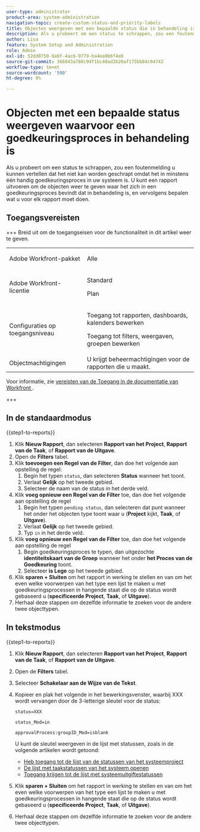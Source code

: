 ```yaml
---
user-type: administrator
product-area: system-administration
navigation-topic: create-custom-status-and-priority-labels
title: Objecten weergeven met een bepaalde status die in behandeling is voor een goedkeuringsproces
description: Als u probeert om een status te schrappen, zou een foutenmelding u kunnen vertellen dat het niet kan worden geschrapt omdat het in hangende goedkeuringsprocessen op voorwerpen in uw systeem wordt gebruikt. Als u die voorwerpen wilt vinden en herzien om te beslissen wat u moet doen, kunt u een rapport in werking stellen dat hen een lijst maakt.
author: Lisa
feature: System Setup and Administration
role: Admin
exl-id: 52dd8750-9a6f-4ac6-9779-ba4ea9b6f4e0
source-git-commit: 366043a786c94f1bc40ad3b20af175bb84c94742
workflow-type: tm+mt
source-wordcount: '500'
ht-degree: 0%

---
```


# Objecten met een bepaalde status weergeven waarvoor een goedkeuringsproces in behandeling is

Als u probeert om een status te schrappen, zou een foutenmelding u kunnen vertellen dat het niet kan worden geschrapt omdat het in minstens één handig goedkeuringsproces in uw systeem is. U kunt een rapport uitvoeren om de objecten weer te geven waar het zich in een goedkeuringsproces bevindt dat in behandeling is, en vervolgens bepalen wat u voor elk rapport moet doen.

## Toegangsvereisten

+++ Breid uit om de toegangseisen voor de functionaliteit in dit artikel weer te geven.

<table style="table-layout:auto"> 
 <col> 
 <col> 
 <tbody> 
  <tr> 
   <td>Adobe Workfront-pakket</td> 
   <td><p>Alle</p></td> 
  </tr> 
  <tr> 
   <td>Adobe Workfront-licentie</td> 
   <td>
     <p>Standard</p>
     <p>Plan</p>
   </td> 
  </tr> 
  <tr> 
   <td>Configuraties op toegangsniveau</td> 
   <td><p>Toegang tot rapporten, dashboards, kalenders bewerken</p><p>Toegang tot filters, weergaven, groepen bewerken</p></td>
  </tr>
  <tr> 
   <td>Objectmachtigingen</td> 
   <td>U krijgt beheermachtigingen voor de rapporten die u maakt.</td>
  </tr>
 </tbody> 
</table>

Voor informatie, zie [ vereisten van de Toegang in de documentatie van Workfront ](/help/quicksilver/administration-and-setup/add-users/access-levels-and-object-permissions/access-level-requirements-in-documentation.md).

+++

## In de standaardmodus

{{step1-to-reports}}

1. Klik **Nieuw Rapport**, dan selecteren **Rapport van het Project**, **Rapport van de Taak**, of **Rapport van de Uitgave**.
1. Open de **Filters** tabel.
1. Klik **toevoegen een Regel van de Filter**, dan doe het volgende aan opstelling de regel:
   1. Begin het typen `status`, dan selecteren **Status** wanneer het toont.
   1. Verlaat **Gelijk** op het tweede gebied.
   1. Selecteer de naam van de status in het derde veld.
1. Klik **voeg opnieuw een Regel van de Filter** toe, dan doe het volgende aan opstelling de regel
   1. Begin het typen `pending status`, dan selecteren dat punt wanneer het onder het objecten type toont waar u (**Project** kijkt, **Taak**, of **Uitgave**).
   1. Verlaat **Gelijk** op het tweede gebied.
   1. Typ `in` in het derde veld.
1. Klik **voeg opnieuw een Regel van de Filter** toe, dan doe het volgende aan opstelling de regel
   1. Begin goedkeuringsproces te typen, dan uitgezochte **identiteitskaart van de Groep** wanneer het onder **het Proces van de Goedkeuring** toont.
   1. Selecteer **is Lege** op het tweede gebied.
1. Klik **sparen + Sluiten** om het rapport in werking te stellen en van om het even welke voorwerpen van het type een lijst te maken u met goedkeuringsprocessen in hangende staat die op de status wordt gebaseerd u (**specificeerde Project**, **Taak**, of **Uitgave**).
1. Herhaal deze stappen om dezelfde informatie te zoeken voor de andere twee objecttypen.


## In tekstmodus

{{step1-to-reports}}

1. Klik **Nieuw Rapport**, dan selecteren **Rapport van het Project**, **Rapport van de Taak**, of **Rapport van de Uitgave**.
1. Open de **Filters** tabel.
1. Selecteer **Schakelaar aan de Wijze van de Tekst**.
1. Kopieer en plak het volgende in het bewerkingsvenster, waarbij XXX wordt vervangen door de 3-letterige sleutel voor de status:

   `status=XXX`

   `status_Mod=in`

   `approvalProcess:groupID_Mod=isblank`

   U kunt de sleutel weergeven in de lijst met statussen, zoals in de volgende artikelen wordt getoond:
   * [Heb toegang tot de lijst van de statussen van het systeemproject](project-statuses.md)
   * [De lijst met taakstatussen van het systeem openen](task-statuses.md)
   * [Toegang krijgen tot de lijst met systeemuitgiftestatussen](issue-statuses.md)

1. Klik **sparen + Sluiten** om het rapport in werking te stellen en van om het even welke voorwerpen van het type een lijst te maken u met goedkeuringsprocessen in hangende staat die op de status wordt gebaseerd u (**specificeerde Project**, **Taak**, of **Uitgave**).
1. Herhaal deze stappen om dezelfde informatie te zoeken voor de andere twee objecttypen.
